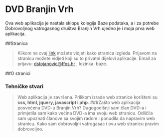# DVD Branjin Vrh
Ova web aplikacija je nastala sklopu kolegija Baze podataka, a i za potrebe Dobrovoljnog vatrogasnog društva Branjin Vrh ujedno je i moja 
prva web aplikacija.


##Stranica
>Klikom na ovaj <a href="oziz.ffos.hr/OMS20142015/0122215826/dvdbranjinvrh">link</a> možete vidjeti kako stranica izgleda. Prijavom na stranicu 
možete vidjeti koji su to privatni dijelovi aplikacije. Email za prijavu: dstojanovic@ffos.hr , lozinka: baze.

##O stranici
### Tehničke stvari
>Web aplikacija je završena. Prilikom izrade web stranice korišteni su <b>css, html, jquery, javascript i php</b>. 
###Zašto web aplikacija posvećena DVD-u Branjin Vrh?
>Dugogodišnji sam član DVD-a i primjetila sam kako većina DVD-a ima svoju web stranicu. Odličila sam upoznati članove sa svojim radom i 
ponudila da napravim web stranicu. Kako sam dobrovoljni vatrogasac i ovu web stranicu pravim dobrovoljno. 
